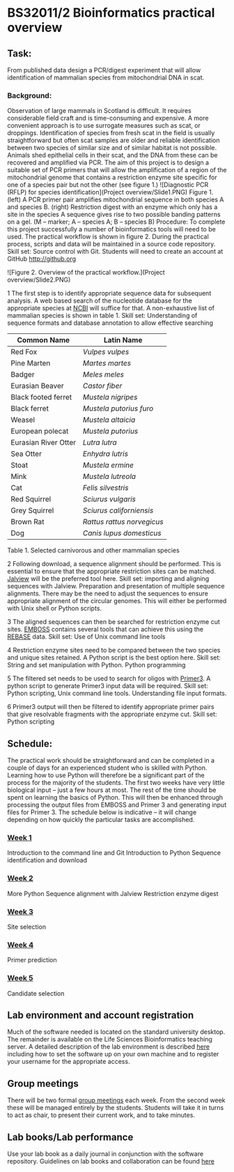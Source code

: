 # BS32011/2 Bioinformatics practical overview

## Task: 
From published data design a PCR/digest experiment that will allow identification of mammalian species from mitochondrial DNA in scat.

### Background:
Observation of large mammals in Scotland is difficult. It requires considerable field craft and is time-consuming and expensive. A more convenient approach is to use surrogate measures such as scat, or droppings. Identification of species from fresh scat in the field is usually straightforward but often scat samples are older and reliable identification between two species of similar size and of similar habitat is not possible.
Animals shed epithelial cells in their scat, and the DNA from these can be recovered and amplified via PCR. The aim of this project is to design a suitable set of PCR primers that will allow the amplification of a region of the mitochondrial genome that contains a restriction enzyme site specific for one of a species pair but not the other (see figure 1.)
![Diagnostic PCR (RFLP) for species identification](Project overview/Slide1.PNG)
Figure 1. (left) A PCR primer pair amplifies mitochondrial sequence in both species A and species B. (right) Restriction digest with an enzyme which only has a site in the species A sequence gives rise to two possible banding patterns on a gel. (M – marker; A – species A; B – species B)
Procedure:
To complete this project successfully a number of bioinformatics tools will need to be used. The practical workflow is shown in figure 2. During the practical process, scripts and data will be maintained in a source code repository. Skill set: Source control with Git. Students will need to create an account at GitHub http://github.org

![Figure 2. Overview of the practical workflow.](Project overview/Slide2.PNG)


1 The first step is to identify appropriate sequence data for subsequent analysis. A web based search of the nucleotide database for the appropriate species at [NCBI](http://www.ncbi.nlm.nih.gov/nuccore) will suffice for that. A non-exhaustive list of mammalian species is shown in table 1.  Skill set: Understanding of sequence formats and database annotation to allow effective searching


|Common Name|	Latin Name|
|---|---|
|Red Fox|*Vulpes vulpes*|
|Pine Marten|*Martes martes*|
|Badger|*Meles meles*|
|Eurasian Beaver|*Castor fiber*|
|Black footed ferret|*Mustela nigripes*|
|Black ferret|*Mustela putorius furo*|
|Weasel|*Mustela altaicia*|
|European polecat|*Mustela putorius*|
|Eurasian River Otter|*Lutra lutra*|
|Sea Otter|*Enhydra lutris*|
|Stoat|*Mustela ermine*|
|Mink|*Mustela lutreola*|
|Cat|*Felis silvestris*|
|Red Squirrel|*Sciurus vulgaris*|
|Grey Squirrel|*Sciurus californiensis*|
|Brown Rat|*Rattus rattus norvegicus*|
|Dog	| *Canis lupus domesticus*|

Table 1. Selected carnivorous and other mammalian species


2 Following download, a sequence alignment should be performed. This is essential to ensure that the appropriate restriction sites can be matched. [Jalview](http://www.jalview.org) will be the preferred tool here. Skill set: importing and aligning sequences with Jalview. Preparation and presentation of multiple sequence alignments. There may be the need to adjust the sequences to ensure appropriate alignment of the circular genomes. This will either be performed with Unix shell or Python scripts.

3 The aligned sequences can then be searched for restriction enzyme cut sites. [EMBOSS](http://www.emboss.org) contains several tools that can achieve this using the [REBASE](http://www.rebase.org) data. Skill set: Use of Unix command line tools

4 Restriction enzyme sites need to be compared between the two species and unique sites retained. A Python script is the best option here. Skill set: String and set manipulation with Python. Python programming

5 The filtered set needs to be used to search for oligos with [Primer3](http://primer3.sourceforge.net/). A python script to generate Primer3 input data will be required. Skill set: Python scripting, Unix command line tools. Understanding file input formats.

6 Primer3 output will then be filtered to identify appropriate primer pairs that give resolvable fragments with the appropriate enzyme cut. Skill set: Python scripting

## Schedule:
The practical work should be straightforward and can be completed in a couple of days for an experienced student who is skilled with Python. Learning how to use Python will therefore be a significant part of the process for the majority of the students. The first two weeks have very little biological input – just a few hours at most. The rest of the time should be spent on learning the basics of Python. This will then be enhanced through processing the output files from EMBOSS and Primer 3 and generating input files for Primer 3.  The schedule below is indicative – it will change depending on how quickly the particular tasks are accomplished.

### [Week 1](week1.md) 
Introduction to the command line and Git 
Introduction to Python
Sequence identification and download

### [Week 2](week2.md)
More Python
Sequence alignment with Jalview
Restriction enzyme digest

### [Week 3](week3.md)
Site selection

### [Week 4](week4.md)
Primer prediction

### [Week 5](week5.md)
Candidate selection

## Lab environment and account registration
Much of the software needed is located on the standard university desktop. The remainder is available on the Life Sciences Bioinformatics teaching server. A detailed description of the lab environment is described [here](Software.md) including how to set the software up on your own machine and to register your username for the appropriate access.


## Group meetings
There will be two formal [group meetings](meetings.md) each week. From the second week these will be managed entirely by the students. Students will take it in turns to act as chair, to present their current work, and to take minutes. 

## Lab books/Lab performance
Use your lab book as a daily journal in conjunction with the software repository. Guidelines on lab books and collaboration can be found [here](lab.md)